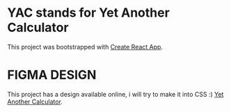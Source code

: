 # YAC stands for Yet Another Calculator

This project was bootstrapped with [Create React App](https://github.com/facebook/create-react-app).

# FIGMA DESIGN 

This project has a design available online, i will try to make it into CSS :) [Yet Another Calculator](https://www.figma.com/file/6NHmKZS4Xauvyz6CR1HP96/YetAnotherCalculator?node-id=0%3A1).